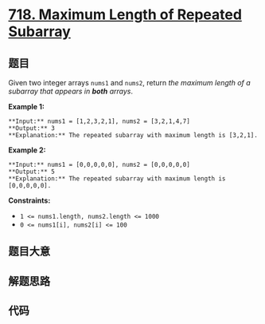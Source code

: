# [718. Maximum Length of Repeated Subarray](https://leetcode.com/problems/maximum-length-of-repeated-subarray)

## 题目

Given two integer arrays `nums1` and `nums2`, return _the maximum length of a
subarray that appears in **both** arrays_.



**Example 1:**

    
    
    **Input:** nums1 = [1,2,3,2,1], nums2 = [3,2,1,4,7]
    **Output:** 3
    **Explanation:** The repeated subarray with maximum length is [3,2,1].
    

**Example 2:**

    
    
    **Input:** nums1 = [0,0,0,0,0], nums2 = [0,0,0,0,0]
    **Output:** 5
    **Explanation:** The repeated subarray with maximum length is [0,0,0,0,0].
    



**Constraints:**

  * `1 <= nums1.length, nums2.length <= 1000`
  * `0 <= nums1[i], nums2[i] <= 100`


## 题目大意

## 解题思路

## 代码

```javascript

```
